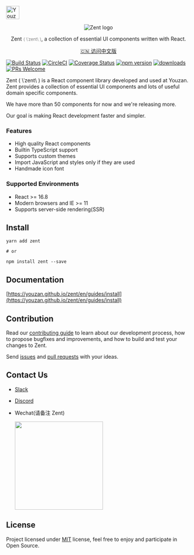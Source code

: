 <p>
  <a href="https://github.com/youzan/">
    <img alt="Youzan logo" width="36px" src="https://img.yzcdn.cn/public_files/2017/02/09/e84aa8cbbf7852688c86218c1f3bbf17.png" alt="youzan">
  </a>
</p>
<p align="center">
    <img alt="Zent logo" src="https://img.yzcdn.cn/public_files/2017/02/21/e96fcc2bb29150080fcf5da39cd27fbe.png">
</p>
<p align="center">
  Zent <small><font color="grey">( &#92;ˈzent&#92; )</font></small>, a collection of essential UI components written with React.
</p>
<p align="center"><a href="./README-zh_CN.md">🇨🇳 访问中文版</a></p>

[![Build Status](https://travis-ci.org/youzan/zent.svg?branch=master)](https://travis-ci.org/youzan/zent) [![CircleCI](https://circleci.com/gh/youzan/zent.svg?style=svg)](https://circleci.com/gh/youzan/zent) [![Coverage Status](https://img.shields.io/coveralls/youzan/zent/master.svg?style=flat)](https://coveralls.io/github/youzan/zent?branch=master) [![npm version](https://img.shields.io/npm/v/zent.svg?style=flat)](https://www.npmjs.com/package/zent) [![downloads](https://img.shields.io/npm/dt/zent.svg)](https://www.npmjs.com/package/zent) [![PRs Welcome](https://img.shields.io/badge/PRs-welcome-brightgreen.svg)](packages/zent/docs/CONTRIBUTING_en-US.md)

Zent ( \ˈzent\ ) is a React component library developed and used at Youzan. Zent provides a collection of essential UI components and lots of useful domain specific components.

We have more than 50 components for now and we're releasing more.

Our goal is making React development faster and simpler.

### Features

* High quality React components
* Builtin TypeScript support
* Supports custom themes
* Import JavaScript and styles only if they are used
* Handmade icon font

### Supported Environments

* React >= 16.8
* Modern browsers and IE >= 11
* Supports server-side rendering(SSR)

## Install

```shell
yarn add zent

# or

npm install zent --save
```

## Documentation

[https://youzan.github.io/zent/en/guides/install](https://youzan.github.io/zent/en/guides/install)

## Contribution

Read our [contributing guide](packages/zent/docs/CONTRIBUTING_en-US.md) to learn about our development process, how to propose bugfixes and improvements, and how to build and test your changes to Zent.

Send [issues](https://github.com/youzan/zent/issues) and [pull requests](https://github.com/youzan/zent/pulls) with your ideas.

## Contact Us

- [Slack](https://join.slack.com/t/zentjs/shared_invite/enQtMjcwNzM3NzE2OTMyLTc4MTg4MDkzZTVhNTQ5MmI4ZmVhOGQ2MzZhOTk2OGIyNmZjM2NhMzU3YjM4MzI3YTkxYWNjMDBhMzRiZTliNTE)
- [Discord](https://discord.gg/Nf6wVd2)
- Wechat(请备注 Zent)
  
	<img src="https://img.yzcdn.cn/public_files/2018/06/06/1fbe772102f91fae8eb3fa1767dd9b26.png" width="240px"/>

## License

Project licensed under [MIT](https://en.wikipedia.org/wiki/MIT_License) license, feel free to enjoy and participate in Open Source.
